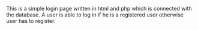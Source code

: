 This is a simple login page written in html and php which is connected with the database.
A user is able to log in if he is a registered user otherwise user has to register.
